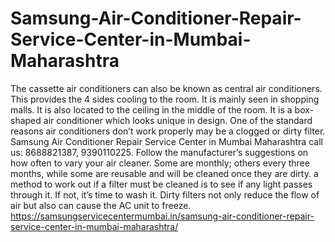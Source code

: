 # Samsung-Air-Conditioner-Repair-Service-Center-in-Mumbai-Maharashtra
 The cassette air conditioners can also be known as central air conditioners. This provides the 4 sides cooling to the room. It is mainly seen in shopping malls. It is also located to the ceiling in the middle of the room. It is a box-shaped air conditioner which looks unique in design. One of the standard reasons air conditioners don’t work properly may be a clogged or dirty filter. Samsung Air Conditioner Repair Service Center in Mumbai Maharashtra call us: 8688821387, 9390110225.  Follow the manufacturer’s suggestions on how often to vary your air cleaner. Some are monthly; others every three months, while some are reusable and will be cleaned once they are dirty. a method to work out if a filter must be cleaned is to see if any light passes through it. If not, it’s time to wash it. Dirty filters not only reduce the flow of air but also can cause the AC unit to freeze. https://samsungservicecentermumbai.in/samsung-air-conditioner-repair-service-center-in-mumbai-maharashtra/
